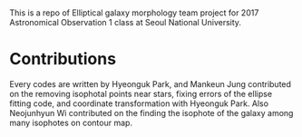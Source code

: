 # 
This is a repo of Elliptical galaxy morphology team project for 2017 Astronomical Observation 1 class at Seoul National University.

# Contributions

Every codes are written by Hyeonguk Park, and Mankeun Jung contributed on
the removing isophotal points near stars, fixing errors of the ellipse
fitting code, and coordinate transformation with Hyeonguk Park.
Also Neojunhyun Wi contributed on the finding the isophote of the galaxy 
among many isophotes on contour map.

# 
